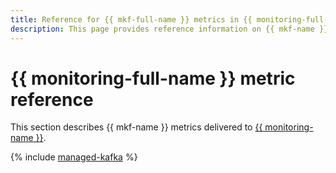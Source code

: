 ```yaml
---
title: Reference for {{ mkf-full-name }} metrics in {{ monitoring-full-name }}
description: This page provides reference information on {{ mkf-name }} metrics delivered to {{ monitoring-full-name }}.
---
```


# {{ monitoring-full-name }} metric reference

This section describes {{ mkf-name }} metrics delivered to [{{ monitoring-name }}](../monitoring/).

{% include [managed-kafka](../_includes/monitoring/metrics-ref/managed-kafka.md) %}